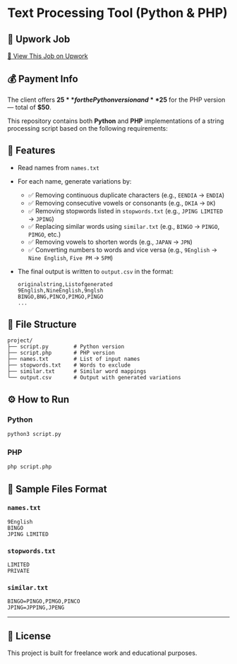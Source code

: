 # Text Processing Tool (Python & PHP)

## 📌 Upwork Job

[🔗 View This Job on Upwork](https://www.upwork.com/jobs/~021927708932488243264?referrer_url_path=%2Fbest-matches%2Fdetails%2F~021927708932488243264)

## 💰 Payment Info

The client offers **$25** for the Python version and **$25** for the PHP version — total of **$50**.


This repository contains both **Python** and **PHP** implementations of a string processing script based on the following requirements:

## 📌 Features

* Read names from `names.txt`
* For each name, generate variations by:

  * ✅ Removing continuous duplicate characters (e.g., `EENDIA` → `ENDIA`)
  * ✅ Removing consecutive vowels or consonants (e.g., `DKIA` → `DK`)
  * ✅ Removing stopwords listed in `stopwords.txt` (e.g., `JPING LIMITED` → `JPING`)
  * ✅ Replacing similar words using `similar.txt` (e.g., `BINGO` → `PINGO`, `PIMGO`, etc.)
  * ✅ Removing vowels to shorten words (e.g., `JAPAN` → `JPN`)
  * ✅ Converting numbers to words and vice versa (e.g., `9English` → `Nine English`, `Five PM` → `5PM`)
* The final output is written to `output.csv` in the format:

  ```
  originalstring,Listofgenerated
  9English,NineEnglish,9nglsh
  BINGO,BNG,PINCO,PIMGO,PINGO
  ...
  ```

## 📁 File Structure

```
project/
├── script.py        # Python version
├── script.php       # PHP version
├── names.txt        # List of input names
├── stopwords.txt    # Words to exclude
├── similar.txt      # Similar word mappings
└── output.csv       # Output with generated variations
```

## ⚙️ How to Run

### Python

```bash
python3 script.py
```

### PHP

```bash
php script.php
```

## 📅 Sample Files Format

### `names.txt`

```
9English
BINGO
JPING LIMITED
```

### `stopwords.txt`

```
LIMITED
PRIVATE
```

### `similar.txt`

```
BINGO=PINGO,PIMGO,PINCO
JPING=JPPING,JPENG
```


---

## 📜 License

This project is built for freelance work and educational purposes.
